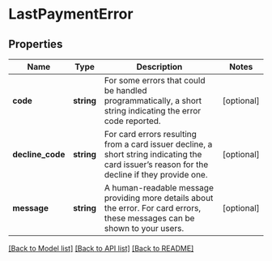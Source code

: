 # LastPaymentError

## Properties
Name | Type | Description | Notes
------------ | ------------- | ------------- | -------------
**code** | **string** | For some errors that could be handled programmatically, a short string indicating the error code reported. | [optional] 
**decline_code** | **string** | For card errors resulting from a card issuer decline, a short string indicating the card issuer’s reason for the decline if they provide one. | [optional] 
**message** | **string** | A human-readable message providing more details about the error. For card errors, these messages can be shown to your users. | [optional] 

[[Back to Model list]](../README.md#documentation-for-models) [[Back to API list]](../README.md#documentation-for-api-endpoints) [[Back to README]](../README.md)


